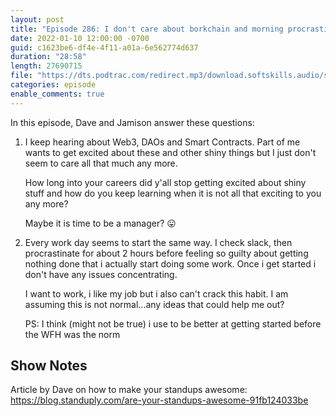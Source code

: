 ```yaml
---
layout: post
title: "Episode 286: I don't care about borkchain and morning procrastination?"
date: 2022-01-10 12:00:00 -0700
guid: c1623be6-df4e-4f11-a01a-6e562774d637
duration: "28:58"
length: 27690715
file: "https://dts.podtrac.com/redirect.mp3/download.softskills.audio/sse-286.mp3"
categories: episode
enable_comments: true
---
```


In this episode, Dave and Jamison answer these questions:

1. I keep hearing about Web3, DAOs and Smart Contracts. Part of me wants to get excited about these and other shiny things but I just don't seem to care all that much any more.
   
   How long into your careers did y'all stop getting excited about shiny stuff and how do you keep learning when it is not all that exciting to you any more?
   
   Maybe it is time to be a manager? 😛

2. Every work day seems to start the same way. I check slack, then procrastinate for about 2 hours before feeling so guilty about getting nothing done that i actually start doing some work. Once i get started i don't have any issues concentrating.
   
   I want to work, i like my job but i also can't crack this habit. I am assuming this is not normal...any ideas that could help me out?
   
   PS: I think (might not be true) i use to be better at getting started before the WFH was the norm

## Show Notes
Article by Dave on how to make your standups awesome: https://blog.standuply.com/are-your-standups-awesome-91fb124033be
